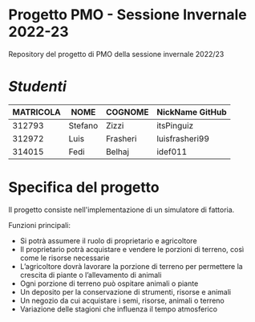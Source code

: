 # Progetto PMO - Sessione Invernale 2022-23
Repository del progetto di PMO della sessione invernale 2022/23
<br>
# *Studenti*
| MATRICOLA | NOME     | COGNOME   | NickName GitHub  |
|-----------|----------|-----------| -----------------|
| 312793    | Stefano  | Zizzi     | itsPinguiz       |
| 312972    | Luis     | Frasheri  | luisfrasheri99   |
| 314015    | Fedi     | Belhaj    | idef011          |


# Specifica del progetto
Il progetto consiste nell'implementazione di un simulatore di fattoria.

Funzioni principali:
* Si potrà assumere il ruolo di proprietario e agricoltore
* Il proprietario potrà acquistare e vendere le porzioni di terreno, così come le risorse necessarie
* L’agricoltore dovrà lavorare la porzione di terreno per permettere la crescita di piante o l’allevamento di animali 
* Ogni porzione di terreno può ospitare animali  o piante
* Un deposito per la conservazione di strumenti, risorse e animali
* Un negozio da cui acquistare i semi, risorse, animali o terreno
* Variazione delle stagioni che influenza il tempo atmosferico


